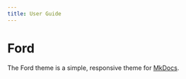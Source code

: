 ```yaml
---
title: User Guide
---
```


# Ford

The Ford theme is a simple, responsive theme for [MkDocs](http://www.mkdocs.org/).